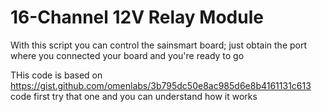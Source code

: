 # 16-Channel 12V Relay Module

With this script you can control the sainsmart board; just obtain the port where you connected your board and you're ready to go

THis code is based on https://gist.github.com/omenlabs/3b795dc50e8ac985d6e8b4161131c613 code
first try that one and you can understand how it works
